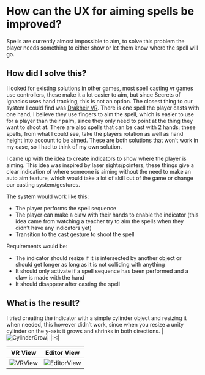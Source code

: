 # How can the UX for aiming spells be improved?
Spells are currently almost impossible to aim, to solve this problem the player needs something to either show or let them know where the spell will go.

## How did I solve this?
I looked for existing solutions in other games, most spell casting vr games use controllers, these make it a lot easier to aim, but since Secrets of Ignacios uses hand tracking, this is not an option. The closest thing to our system I could find was [Drakheir VR](https://www.meta.com/nl-nl/experiences/drakheir/6206340942808771/). There is one spell the player casts with one hand, I believe they use fingers to aim the spell, which is easier to use for a player than their palm, since they only need to point at the thing they want to shoot at. There are also spells that can be cast with 2 hands; these spells, from what I could see, take the players rotation as well as hand height into account to be aimed. These are both solutions that won’t work in my case, so I had to think of my own solution.

I came up with the idea to create indicators to show where the player is aiming. This idea was inspired by laser sights/pointers, these things give a clear indication of where someone is aiming without the need to make an auto aim feature, which would take a lot of skill out of  the game or change our casting system/gestures.

The system would work like this:
- The player performs the spell sequence
- The player can make a claw with their hands to enable the indicator (this idea came from watching a teacher try to aim the spells when they didn’t have any indicators yet)
- Transition to the cast gesture to shoot the spell  

Requirements would be:
- The indicator should resize if it is intersected by another object or should get longer as long as it is not colliding with anything
- It should only activate if a spell sequence has been performed and a claw is made with the hand
- It should disappear after casting the spell

## What is the result?
I tried creating the indicator with a simple cylinder object and resizing it when needed, this however didn’t work, since when you resize a unity cylinder on the y-axis it grows and shrinks in both directions.
 |![CylinderGrow](https://github.com/user-attachments/assets/0342952d-8c72-4b11-961b-d5f4f17cb891)|
 |:-:|

 |VR View|Editor View|
 |:-:|:-:|
 |![VRView](https://github.com/user-attachments/assets/c309dd0a-a4ae-4a71-abe5-52988834c502)|![EditorView](https://github.com/user-attachments/assets/2edfb45d-5e27-461a-992f-6e38a82c246b)|
